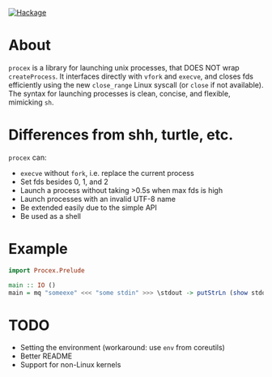 [![Hackage](https://img.shields.io/hackage/v/procex.svg?style=flat)](https://hackage.haskell.org/package/procex)

# About

`procex` is a library for launching unix processes, that DOES NOT wrap `createProcess`.
It interfaces directly with `vfork` and `execve`, and closes fds efficiently using the
new `close_range` Linux syscall (or `close` if not available).
The syntax for launching processes is clean, concise, and flexible, mimicking `sh`.

# Differences from shh, turtle, etc.

`procex` can:

- `execve` without `fork`, i.e. replace the current process
- Set fds besides 0, 1, and 2
- Launch a process without taking >0.5s when max fds is high
- Launch processes with an invalid UTF-8 name
- Be extended easily due to the simple API
- Be used as a shell

# Example

```hs
import Procex.Prelude

main :: IO ()
main = mq "someexe" <<< "some stdin" >>> \stdout -> putStrLn (show stdout)
```


# TODO

- Setting the environment (workaround: use `env` from coreutils)
- Better README
- Support for non-Linux kernels
